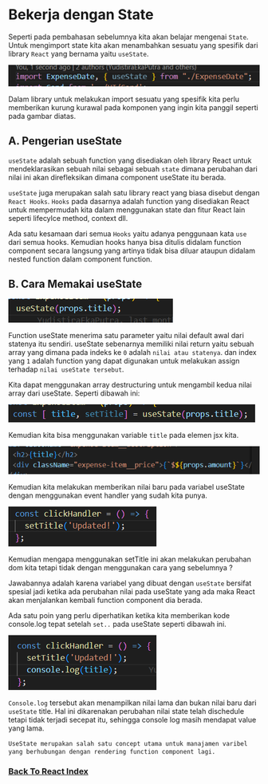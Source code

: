 # Bekerja dengan State

Seperti pada pembahasan sebelumnya kita akan belajar mengenai `State`. Untuk mengimport state kita akan menambahkan sesuatu yang spesifik dari library `React` yang bernama yaitu `useState`.

![useState Import](../../images/useState-import.png)

Dalam library untuk melakukan import sesuatu yang spesifik kita perlu memberikan kurung kurawal pada komponen yang ingin kita panggil seperti pada gambar diatas.

## A. Pengerian useState

`useState` adalah sebuah function yang disediakan oleh library React untuk mendeklarasikan sebuah nilai sebagai sebuah `state` dimana perubahan dari nilai ini akan direfleksikan dimana component useState itu berada.

`useState` juga merupakan salah satu library react yang biasa disebut dengan `React Hooks`. `Hooks` pada dasarnya adalah function yang disediakan React untuk mempermudah kita dalam menggunakan state dan fitur React lain seperti lifecylce method, context dll.

Ada satu kesamaan dari semua `Hooks` yaitu adanya penggunaan kata `use` dari semua hooks. Kemudian hooks hanya bisa ditulis didalam function component secara langsung yang artinya tidak bisa diluar ataupun didalam nested function dalam component function. 

## B. Cara Memakai useState

![use useState](../../images/how-to-use-useState.png)

Function useState menerima satu parameter yaitu nilai default awal dari statenya itu sendiri. useState sebenarnya memiliki nilai return yaitu sebuah array yang dimana pada indeks ke `0` adalah `nilai atau statenya`. dan index yang `1` adalah function yang dapat digunakan untuk melakukan assign terhadap `nilai useState tersebut`.

Kita dapat menggunakan array destructuring untuk mengambil kedua nilai array dari useState. Seperti dibawah ini:

![Array Destructuring UseState](../../images/array-destructuring-use-state.png)

Kemudian kita bisa menggunakan variable `title` pada elemen jsx kita.

![UseState As JSX](../../images/useState-as-jsx.png)

Kemudian kita melakukan memberikan nilai baru pada variabel useState dengan menggunakan event handler yang sudah kita punya.

![Set New UseState Value](../../images/setTitle-in-useState.png)

Kemudian mengapa menggunakan setTitle ini akan melakukan perubahan dom kita tetapi tidak dengan menggunakan cara yang sebelumnya ?

Jawabannya adalah karena variabel yang dibuat dengan `useState` bersifat spesial jadi ketika ada perubahan nilai pada useState yang ada maka React akan menjalankan kembali function component dia berada.

Ada satu poin yang perlu diperhatikan ketika kita memberikan kode console.log tepat setelah `set..` pada useState seperti dibawah ini.

![Console Log After Set Title](../../images/console-log-after-setTitle.png)

`Console.log` tersebut akan menampilkan nilai lama dan bukan nilai baru dari `useState` title. Hal ini dikarenakan perubahan nilai state telah dischedule tetapi tidak terjadi secepat itu, sehingga console log masih mendapat value yang lama.

```
UseState merupakan salah satu concept utama untuk manajamen varibel yang berhubungan dengan rendering function component lagi.
```



### [Back To React Index](../../README.md)




